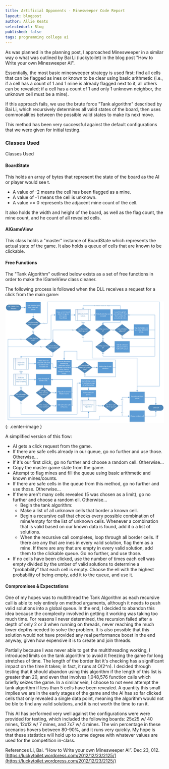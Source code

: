 ```yaml
---
title: Artificial Opponents - Minesweeper Code Report
layout: blogpost
author: Allie Keats
selectedurl: Blog
published: false
tags: programming college ai
---
```

As was planned in the planning post, I approached Minesweeper in a similar way o what was outlined by Bai Li (luckytoilet) in the blog post "How to Write your own Minesweeper AI".

Essentially, the most basic minesweeper strategy is used first: find all cells that can be flagged as ines or known to be clear using basic arithmetic (i.e., if a cell has a count of 1 and 1 mine is already flagged next to it, all others can be revealed; if a cell has a count of 1 and only 1 unknown neighbor, the unknown cell must be a mine).

If this approach fails, we use the brute force "Tank algorithm" described by Bai Li, which recursively determines all valid states of the board, then uses commonalities between the possible valid states to make its next move.

This method has been very successful against the default configurations that we were given for initial testing.

<!--more-->

### Classes Used
Classes Used

#### BoardState

This holds an array of bytes that represent the state of the board as the AI or player would see t.

* A value of -2 means the cell has been flagged as a mine.
* A value of -1 means the cell is unknown.
* A value >= 0 represents the adjacent mine count of the cell.

It also holds the width and height of the board, as well as the flag count, the mine count, and he count of all revealed cells.

#### AIGameView

This class holds a "master" instance of BoardState which represents the actual state of the game. It also holds a queue of cells that are known to be clickable.

#### Free Functions

The "Tank Algorithm" outlined below exists as a set of free functions in order to make the IGameView class cleaner.

The following process is followed when the DLL receives a request for a click from the main game:

![](/assets/img/blog/artificial-opponents/minesweeper_flowchart.png){: .center-image }

A simplified version of this flow:

* AI gets a click request from the game.
* If there are safe cells already in our queue, go no further and use those. Otherwise...
* If it's our first click, go no further and choose a random cell. Otherwise...
* Copy the master game state from the game.
* Attempt to flag mines and fill the queue using basic arithmetic and known mines/counts.
* If there are safe cells in the queue from this method, go no further and use those. Otherwise...
* If there aren't many cells revealed (5 was chosen as a limit), go no further and choose a random ell. Otherwise...
    * Begin the tank algorithm:
    * Make a list of all unknown cells that border a known cell.
    * Begin a recursive call that checks every possible combination of mine/empty for the list of unknown cells. Whenever a combination that is valid based on our known data is found, add it o a list of solutions.
    * When the recursive call completes, loop through all border cells. If there are any that are ines in every valid solution, flag them as a mine. If there are any that are empty in every valid solution, add them to the clickable queue. Go no further, and use those.
* If no cells have been clicked, use the number of times each cell was empty divided by the umber of valid solutions to determine a "probability" that each cell is empty. Choose the ell with the highest probability of being empty, add it to the queue, and use it.

#### Compromises & Expectations

One of my hopes was to multithread the Tank Algorithm as each recursive call is able to rely entirely on method arguments, although it needs to push valid solutions into a global queue. In the end, I decided to abandon this idea because the complexity involved in getting it working was taking too much time. For reasons I never determined, the recursion failed after a depth of only 2 or 3 when running on threads, never reaching the much lower depths needed to solve the problem. It is also possible that this solution would not have provided any real performance boost in the end anyway, given how expensive it is to create and join threads.

Partially because I was never able to get the multithreading working, I introduced limits on the tank algorithm to avoid it freezing the game for long stretches of time. The length of the border list it's checking has a significant impact on the time it takes; in fact, it runs at O(2^n). I decided through testing that it should abandon using this algorithm if the length of this list is greater than 20, and even that involves 1,048,576 function calls which briefly seizes the game. In a similar vein, I choose to not even attempt the tank algorithm if less than 5 cells have been revealed. A quantity this small implies we are in the early stages of the game and the AI has so far clicked cells that only revealed a single data point, meaning the algorithm would not be ble to find any valid solutions, and it is not worth the time to run it.

This AI has performed very well against the configurations were were provided for testing, which included the following boards: 25x25 w/ 40 mines, 12x12 w/ 7 mines, and 7x7 w/ 4 mines. The win percentage in these scenarios hovers between 80-90%, and it runs very quickly. My hope is that these statistics will hold up to some degree with whatever values are used for the competition in-class.

References
Li, Bai. “How to Write your own Minesweeper AI”. Dec 23, 012. [https://luckytoilet.wordpress.com/2012/12/23/2125/](https://luckytoilet.wordpress.com/2012/12/23/2125/)